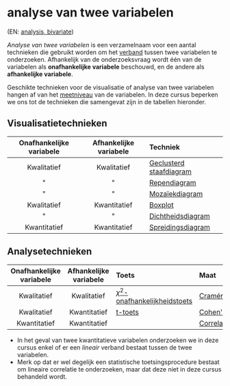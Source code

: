 # analyse van twee variabelen

(EN: [analysis, bivariate](../en/analysis-bivariate.md))

*Analyse van twee variabelen* is een verzamelnaam voor een aantal technieken die gebruikt worden om het [verband](verband.md) tussen twee variabelen te onderzoeken. Afhankelijk van de onderzoeksvraag wordt één van de variabelen als **onafhankelijke variabele** beschouwd, en de andere als **afhankelijke variabele**.

Geschikte technieken voor de visualisatie of analyse van twee variabelen hangen af van het [meetniveau](meetniveau.md) van de variabelen. In deze cursus beperken we ons tot de technieken die samengevat zijn in de tabellen hieronder.

## Visualisatietechnieken

| Onafhankelijke variabele | Afhankelijke variabele | Techniek                                                           |
| :----------------------: | :--------------------: | :----------------------------------------------------------------- |
|       Kwalitatief        |      Kwalitatief       | [Geclusterd staafdiagram](staafdiagram.md#geclusterd-staafdiagram) |
|            "             |           "            | [Rependiagram](staafdiagram.md#rependiagram)                       |
|            "             |           "            | [Mozaïekdiagram](mozaiekdiagram.md)                                |
|       Kwalitatief        |      Kwantitatief      | [Boxplot](boxplot.md)                                              |
|            "             |           "            | [Dichtheidsdiagram](kdediagram.md)                                 |
|       Kwantitatief       |      Kwantitatief      | [Spreidingsdiagram](spreidingsdiagram.md)                          |

## Analysetechnieken

| Onafhankelijke variabele | Afhankelijke variabele | Toets                                                                             | Maat                                   |
| :----------------------: | :--------------------: | :-------------------------------------------------------------------------------- | :------------------------------------- |
|       Kwalitatief        |      Kwalitatief       | [$\chi^ 2$-onafhankelijkheidstoets](chi-kwadraattoets.md#onafhankelijkheidstoets) | [Cramér's V](cramers-v.md)             |
|       Kwalitatief        |      Kwantitatief      | [t-toets](t-toets.md#t-toets-voor-twee-steekproeven)                              | [Cohen's d](effectgrootte.md)          |
|       Kwantitatief       |      Kwantitatief      |                                                                                   | [Correlatiecoëfficiënt](correlatie.md) |

- In het geval van twee kwantitatieve variabelen onderzoeken we in deze cursus enkel of er een *lineair* verband bestaat tussen de twee variabelen.
- Merk op dat er wel degelijk een statistische toetsingsprocedure bestaat om lineaire correlatie te onderzoeken, maar dat deze niet in deze cursus behandeld wordt.
